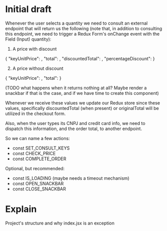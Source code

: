 # Initial draft
Whenever the user selects a quantity we need to consult an external endpoint
that will return us the following (note that, in addition to consulting this
endpoint, we need to trigger a Redux Form's onChange event with the Field
(Input) quantity):

1) A price with discount

{
  "keyUnitPrice": <number>,
  "total": <number>,
  "discountedTotal": <number>,
  "percentageDiscount": <number>
}

2) A price without discount

{
  "keyUnitPrice": <number>,
  "total": <number>
}

(TODO what happens when it returns nothing at all? Maybe render a snackbar if
that is the case, and if we have time to create this component)

Whenever we receive these values we update our Redux store since these values,
specifically discountedTotal (when present) or originalTotal will be utilized
in the checkout form.

Also, when the user types its CNPJ and credit card info, we need to dispatch
this information, and the order total, to another endpoint.

So we can name a few actions:

* const SET_CONSULT_KEYS
* const CHECK_PRICE
* const COMPLETE_ORDER

Optional, but recommended:

* const IS_LOADING (maybe needs a timeout mechanism)
* const OPEN_SNACKBAR
* const CLOSE_SNACKBAR

# Explain

Project's structure and why index.jsx is an exception

